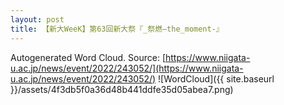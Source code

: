 ```yaml
---
layout: post
title: 【新大WeeK】第63回新大祭『_祭燃–the_moment-』
---
```

Autogenerated Word Cloud.
Source\: [https://www.niigata-u.ac.jp/news/event/2022/243052/](https://www.niigata-u.ac.jp/news/event/2022/243052/)
![WordCloud]({{ site.baseurl }}/assets/4f3db5f0a36d48b441ddfe35d05abea7.png)